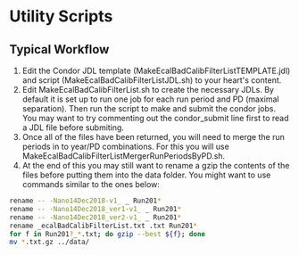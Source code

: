 # Utility Scripts

## Typical Workflow
1. Edit the Condor JDL template (MakeEcalBadCalibFilterListTEMPLATE.jdl) and script (MakeEcalBadCalibFilterListJDL.sh) to your heart's content.
2. Edit MakeEcalBadCalibFilterList.sh to create the necessary JDLs. By default it is set up to run one job for each run period and PD (maximal separation). Then run the script to make and submit the condor jobs. You may want to try commenting out the condor_submit line first to read a JDL file before submiting.
3. Once all of the files have been returned, you will need to merge the run periods in to year/PD combinations. For this you will use MakeEcalBadCalibFilterListMergerRunPeriodsByPD.sh.
4. At the end of this you may still want to rename a gzip the contents of the files before putting them into the data folder. You might want to use commands similar to the ones below:
```bash
rename -- -Nano14Dec2018-v1_ _ Run201*
rename -- -Nano14Dec2018_ver1-v1_ _ Run201*
rename -- -Nano14Dec2018_ver2-v1_ _ Run201*
rename _ecalBadCalibFilterList.txt .txt Run201*
for f in Run201?_*.txt; do gzip --best ${f}; done
mv *.txt.gz ../data/
```
